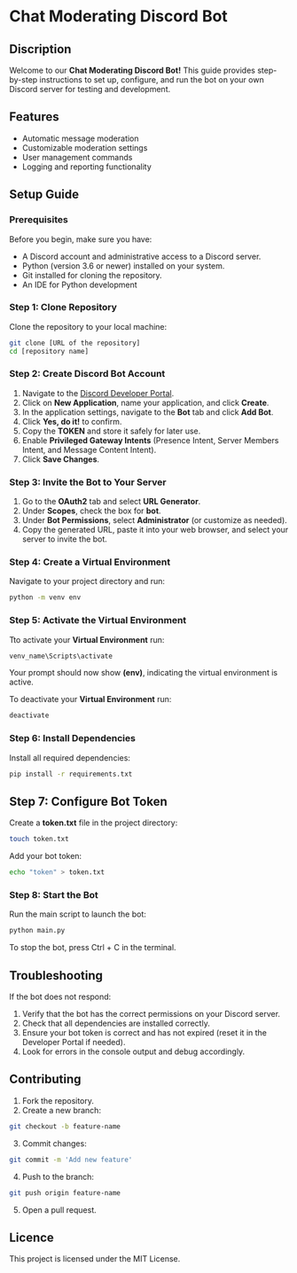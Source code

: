 # Chat Moderating Discord Bot

## Discription
Welcome to our **Chat Moderating Discord Bot!** This guide provides step-by-step instructions to set up, configure, and run the bot on your own Discord server for testing and development.

## Features
- Automatic message moderation
- Customizable moderation settings
- User management commands
- Logging and reporting functionality

## Setup Guide

### Prerequisites

Before you begin, make sure you have:
- A Discord account and administrative access to a Discord server.
- Python (version 3.6 or newer) installed on your system.
- Git installed for cloning the repository.
- An IDE for Python development

### Step 1: Clone Repository
Clone the repository to your local machine:
```bash
git clone [URL of the repository]
cd [repository name]
```

### Step 2: Create Discord Bot Account
1. Navigate to the [Discord Developer Portal](https://discord.com/developers/applications).
2. Click on **New Application**, name your application, and click **Create**.
3. In the application settings, navigate to the **Bot** tab and click **Add Bot**.
4. Click **Yes, do it!** to confirm.
5. Copy the **TOKEN** and store it safely for later use.
6. Enable **Privileged Gateway Intents** (Presence Intent, Server Members Intent, and Message Content Intent).
7. Click **Save Changes**.

### Step 3: Invite the Bot to Your Server
1. Go to the **OAuth2** tab and select **URL Generator**.
2. Under **Scopes**, check the box for **bot**.
3. Under **Bot Permissions**, select **Administrator** (or customize as needed).
4. Copy the generated URL, paste it into your web browser, and select your server to invite the bot.


### Step 4: Create a Virtual Environment
Navigate to your project directory and run:
```bash
python -m venv env
```

### Step 5: Activate the Virtual Environment
Tto activate your **Virtual Environment** run:
```bash
venv_name\Scripts\activate
```
Your prompt should now show **(env)**, indicating the virtual environment is active.

To deactivate your **Virtual Environment** run:
```bash
deactivate
```

### Step 6: Install Dependencies
Install all required dependencies:
```bash
pip install -r requirements.txt
```

## Step 7: Configure Bot Token
Create a **token.txt** file in the project directory:
```bash
touch token.txt
```
Add your bot token:
```bash
echo "token" > token.txt
```

### Step 8: Start the Bot
Run the main script to launch the bot:
```bash
python main.py
```
To stop the bot, press Ctrl + C in the terminal.

## Troubleshooting
If the bot does not respond:
1. Verify that the bot has the correct permissions on your Discord server.
2. Check that all dependencies are installed correctly.
3. Ensure your bot token is correct and has not expired (reset it in the Developer Portal if needed).
4. Look for errors in the console output and debug accordingly.

## Contributing
1. Fork the repository.
2. Create a new branch:
```bash
git checkout -b feature-name
```
3. Commit changes:
```bash
git commit -m 'Add new feature'
```
4. Push to the branch:
```bash
git push origin feature-name
```
5. Open a pull request.

## Licence
This project is licensed under the MIT License.
